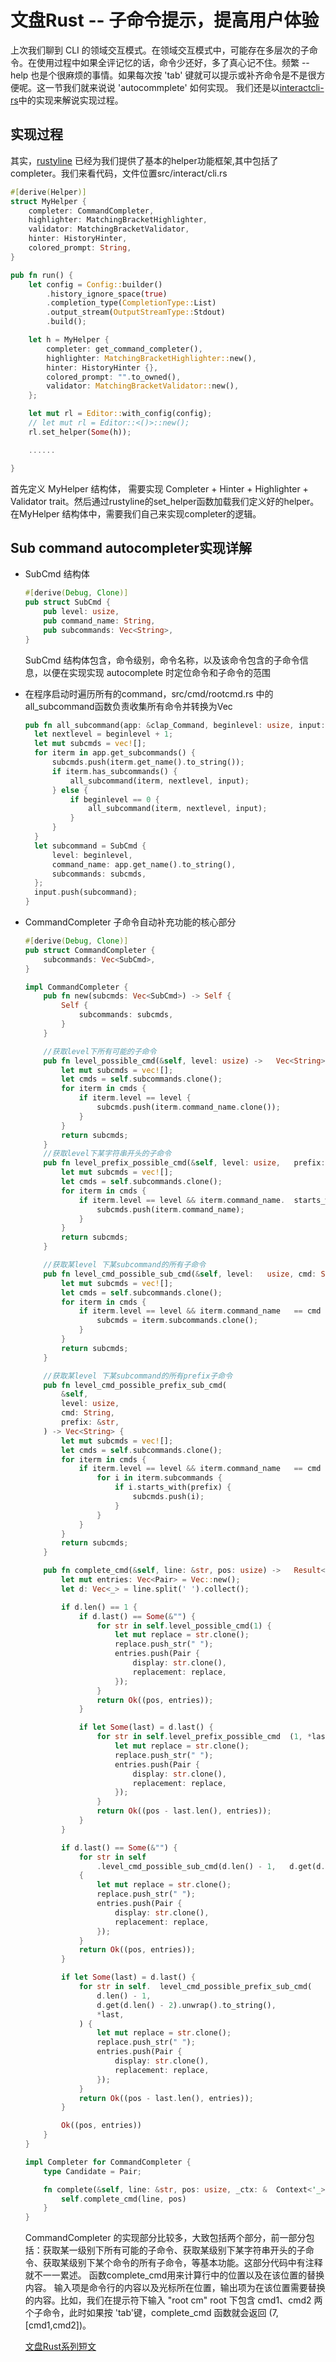 # 文盘Rust -- 子命令提示，提高用户体验

上次我们聊到 CLI 的领域交互模式。在领域交互模式中，可能存在多层次的子命令。在使用过程中如果全评记忆的话，命令少还好，多了真心记不住。频繁 --help 也是个很麻烦的事情。如果每次按 'tab' 键就可以提示或补齐命令是不是很方便呢。这一节我们就来说说 'autocommplete' 如何实现。
我们还是以[interactcli-rs](https://github.com/jiashiwen/interactcli-rs)中的实现来解说实现过程。

## 实现过程

其实，[rustyline](https://github.com/kkawakam/rustyline) 已经为我们提供了基本的helper功能框架,其中包括了completer。我们来看代码，文件位置src/interact/cli.rs


```rust
#[derive(Helper)]
struct MyHelper {
    completer: CommandCompleter,
    highlighter: MatchingBracketHighlighter,
    validator: MatchingBracketValidator,
    hinter: HistoryHinter,
    colored_prompt: String,
}

pub fn run() {
    let config = Config::builder()
        .history_ignore_space(true)
        .completion_type(CompletionType::List)
        .output_stream(OutputStreamType::Stdout)
        .build();

    let h = MyHelper {
        completer: get_command_completer(),
        highlighter: MatchingBracketHighlighter::new(),
        hinter: HistoryHinter {},
        colored_prompt: "".to_owned(),
        validator: MatchingBracketValidator::new(),
    };

    let mut rl = Editor::with_config(config);
    // let mut rl = Editor::<()>::new();
    rl.set_helper(Some(h));

    ......

}

```

首先定义 MyHelper 结构体， 需要实现 Completer + Hinter + Highlighter + Validator trait。然后通过rustyline的set_helper函数加载我们定义好的helper。在MyHelper 结构体中，需要我们自己来实现completer的逻辑。

## Sub command autocompleter实现详解

* SubCmd 结构体
  
  ```rust
  #[derive(Debug, Clone)]
  pub struct SubCmd {
      pub level: usize,
      pub command_name: String,
      pub subcommands: Vec<String>,
  }
  ```

  SubCmd 结构体包含，命令级别，命令名称，以及该命令包含的子命令信息，以便在实现实现 autocomplete 时定位命令和子命令的范围

* 在程序启动时遍历所有的command，src/cmd/rootcmd.rs 中的all_subcommand函数负责收集所有命令并转换为Vec<SubCmd>
  
  ```rust
  pub fn all_subcommand(app: &clap_Command, beginlevel: usize, input: &mut Vec<SubCmd>) {
    let nextlevel = beginlevel + 1;
    let mut subcmds = vec![];
    for iterm in app.get_subcommands() {
        subcmds.push(iterm.get_name().to_string());
        if iterm.has_subcommands() {
            all_subcommand(iterm, nextlevel, input);
        } else {
            if beginlevel == 0 {
                all_subcommand(iterm, nextlevel, input);
            }
        }
    }
    let subcommand = SubCmd {
        level: beginlevel,
        command_name: app.get_name().to_string(),
        subcommands: subcmds,
    };
    input.push(subcommand);
  }
  ```
  
* CommandCompleter 子命令自动补充功能的核心部分
  
  ```rust
  #[derive(Debug, Clone)]
  pub struct CommandCompleter {
      subcommands: Vec<SubCmd>,
  }
  
  impl CommandCompleter {
      pub fn new(subcmds: Vec<SubCmd>) -> Self {
          Self {
              subcommands: subcmds,
          }
      }
  
      //获取level下所有可能的子命令
      pub fn level_possible_cmd(&self, level: usize) ->   Vec<String> {
          let mut subcmds = vec![];
          let cmds = self.subcommands.clone();
          for iterm in cmds {
              if iterm.level == level {
                  subcmds.push(iterm.command_name.clone());
              }
          }
          return subcmds;
      }
      //获取level下某字符串开头的子命令
      pub fn level_prefix_possible_cmd(&self, level: usize,   prefix: &str) -> Vec<String> {
          let mut subcmds = vec![];
          let cmds = self.subcommands.clone();
          for iterm in cmds {
              if iterm.level == level && iterm.command_name.  starts_with(prefix) {
                  subcmds.push(iterm.command_name);
              }
          }
          return subcmds;
      }
  
      //获取某level 下某subcommand的所有子命令
      pub fn level_cmd_possible_sub_cmd(&self, level:   usize, cmd: String) -> Vec<String> {
          let mut subcmds = vec![];
          let cmds = self.subcommands.clone();
          for iterm in cmds {
              if iterm.level == level && iterm.command_name   == cmd {
                  subcmds = iterm.subcommands.clone();
              }
          }
          return subcmds;
      }
  
      //获取某level 下某subcommand的所有prefix子命令
      pub fn level_cmd_possible_prefix_sub_cmd(
          &self,
          level: usize,
          cmd: String,
          prefix: &str,
      ) -> Vec<String> {
          let mut subcmds = vec![];
          let cmds = self.subcommands.clone();
          for iterm in cmds {
              if iterm.level == level && iterm.command_name   == cmd {
                  for i in iterm.subcommands {
                      if i.starts_with(prefix) {
                          subcmds.push(i);
                      }
                  }
              }
          }
          return subcmds;
      }
  
      pub fn complete_cmd(&self, line: &str, pos: usize) ->   Result<(usize, Vec<Pair>)> {
          let mut entries: Vec<Pair> = Vec::new();
          let d: Vec<_> = line.split(' ').collect();
  
          if d.len() == 1 {
              if d.last() == Some(&"") {
                  for str in self.level_possible_cmd(1) {
                      let mut replace = str.clone();
                      replace.push_str(" ");
                      entries.push(Pair {
                          display: str.clone(),
                          replacement: replace,
                      });
                  }
                  return Ok((pos, entries));
              }
  
              if let Some(last) = d.last() {
                  for str in self.level_prefix_possible_cmd  (1, *last) {
                      let mut replace = str.clone();
                      replace.push_str(" ");
                      entries.push(Pair {
                          display: str.clone(),
                          replacement: replace,
                      });
                  }
                  return Ok((pos - last.len(), entries));
              }
          }
  
          if d.last() == Some(&"") {
              for str in self
                  .level_cmd_possible_sub_cmd(d.len() - 1,   d.get(d.len() - 2).unwrap().to_string())
              {
                  let mut replace = str.clone();
                  replace.push_str(" ");
                  entries.push(Pair {
                      display: str.clone(),
                      replacement: replace,
                  });
              }
              return Ok((pos, entries));
          }
  
          if let Some(last) = d.last() {
              for str in self.  level_cmd_possible_prefix_sub_cmd(
                  d.len() - 1,
                  d.get(d.len() - 2).unwrap().to_string(),
                  *last,
              ) {
                  let mut replace = str.clone();
                  replace.push_str(" ");
                  entries.push(Pair {
                      display: str.clone(),
                      replacement: replace,
                  });
              }
              return Ok((pos - last.len(), entries));
          }
  
          Ok((pos, entries))
      }
  }
  
  impl Completer for CommandCompleter {
      type Candidate = Pair;
  
      fn complete(&self, line: &str, pos: usize, _ctx: &  Context<'_>) -> Result<(usize, Vec<Pair>)> {
          self.complete_cmd(line, pos)
      }
  }
  ```
  
  CommandCompleter 的实现部分比较多，大致包括两个部分，前一部分包括：获取某一级别下所有可能的子命令、获取某级别下某字符串开头的子命令、获取某级别下某个命令的所有子命令，等基本功能。这部分代码中有注释就不一一累述。
  函数complete_cmd用来计算行中的位置以及在该位置的替换内容。
  输入项是命令行的内容以及光标所在位置，输出项为在该位置需要替换的内容。比如，我们在提示符下输入 "root cm" root 下包含 cmd1、cmd2 两个子命令，此时如果按 'tab'键，complete_cmd 函数就会返回 (7,[cmd1,cmd2])。

  [文盘Rust系列短文](https://github.com/jiashiwen/wenpanrust)

  